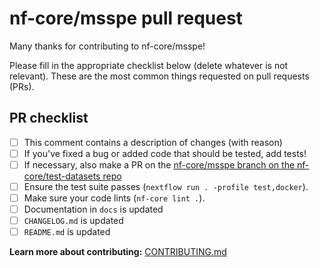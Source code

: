 # nf-core/msspe pull request

Many thanks for contributing to nf-core/msspe!

Please fill in the appropriate checklist below (delete whatever is not relevant).
These are the most common things requested on pull requests (PRs).

## PR checklist

- [ ] This comment contains a description of changes (with reason)
- [ ] If you've fixed a bug or added code that should be tested, add tests!
- [ ] If necessary, also make a PR on the [nf-core/msspe branch on the nf-core/test-datasets repo](https://github.com/nf-core/test-datasets/pull/new/nf-core/msspe)
- [ ] Ensure the test suite passes (`nextflow run . -profile test,docker`).
- [ ] Make sure your code lints (`nf-core lint .`).
- [ ] Documentation in `docs` is updated
- [ ] `CHANGELOG.md` is updated
- [ ] `README.md` is updated

**Learn more about contributing:** [CONTRIBUTING.md](https://github.com/nf-core/msspe/tree/master/.github/CONTRIBUTING.md)